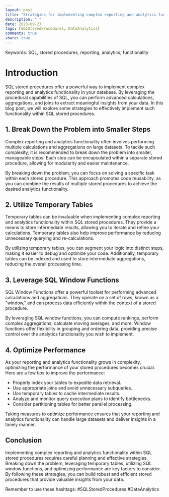 ```yaml
---
layout: post
title: "Strategies for implementing complex reporting and analytics functionality within SQL stored procedures"
description: " "
date: 2023-09-27
tags: [SQLStoredProcedures, DataAnalytics]
comments: true
share: true
---
```


Keywords: SQL, stored procedures, reporting, analytics, functionality

# Introduction

SQL stored procedures offer a powerful way to implement complex reporting and analytics functionality in your database. By leveraging the procedural capabilities of SQL, you can perform advanced calculations, aggregations, and joins to extract meaningful insights from your data. In this blog post, we will explore some strategies to effectively implement such functionality within SQL stored procedures.

## 1. Break Down the Problem into Smaller Steps

Complex reporting and analytics functionality often involves performing multiple calculations and aggregations on large datasets. To tackle such complexity, it is recommended to break down the problem into smaller, manageable steps. Each step can be encapsulated within a separate stored procedure, allowing for modularity and easier maintenance.

By breaking down the problem, you can focus on solving a specific task within each stored procedure. This approach promotes code reusability, as you can combine the results of multiple stored procedures to achieve the desired analytics functionality.

## 2. Utilize Temporary Tables

Temporary tables can be invaluable when implementing complex reporting and analytics functionality within SQL stored procedures. They provide a means to store intermediate results, allowing you to iterate and refine your calculations. Temporary tables also help improve performance by reducing unnecessary querying and re-calculations.

By utilizing temporary tables, you can segment your logic into distinct steps, making it easier to debug and optimize your code. Additionally, temporary tables can be indexed and used to store intermediate aggregations, reducing the overall processing time.

## 3. Leverage SQL Window Functions

SQL Window Functions offer a powerful toolset for performing advanced calculations and aggregations. They operate on a set of rows, known as a "window," and can process data efficiently within the context of a stored procedure.

By leveraging SQL window functions, you can compute rankings, perform complex aggregations, calculate moving averages, and more. Window functions offer flexibility in grouping and ordering data, providing precise control over the analytics functionality you wish to implement.

## 4. Optimize Performance

As your reporting and analytics functionality grows in complexity, optimizing the performance of your stored procedures becomes crucial. Here are a few tips to improve the performance:

- Properly index your tables to expedite data retrieval.
- Use appropriate joins and avoid unnecessary subqueries.
- Use temporary tables to cache intermediate results.
- Analyze and monitor query execution plans to identify bottlenecks.
- Consider partitioning tables for better parallel processing.

Taking measures to optimize performance ensures that your reporting and analytics functionality can handle large datasets and deliver insights in a timely manner.

## Conclusion

Implementing complex reporting and analytics functionality within SQL stored procedures requires careful planning and effective strategies. Breaking down the problem, leveraging temporary tables, utilizing SQL window functions, and optimizing performance are key factors to consider. By following these strategies, you can build robust and efficient stored procedures that provide valuable insights from your data.

Remember to use these hashtags: #SQLStoredProcedures #DataAnalytics